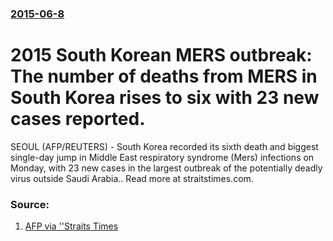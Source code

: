### [2015-06-8](/news/2015/06/8/index.md)

# 2015 South Korean MERS outbreak: The number of deaths from MERS in South Korea rises to six with 23 new cases reported. 

SEOUL (AFP/REUTERS) - South Korea recorded its sixth death and biggest single-day jump in Middle East respiratory syndrome (Mers) infections on Monday, with 23 new cases in the largest outbreak of the potentially deadly virus outside Saudi Arabia.. Read more at straitstimes.com.


### Source:

1. [AFP via ''Straits Times](http://www.straitstimes.com/news/asia/east-asia/story/south-korea-reports-6th-death-mers-biggest-single-day-jump-infections-2015)
